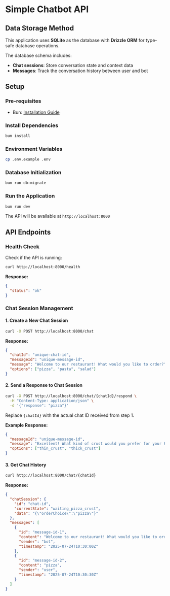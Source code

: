 # Simple Chatbot API

## Data Storage Method

This application uses **SQLite** as the database with **Drizzle ORM** for type-safe database operations.

The database schema includes:

- **Chat sessions**: Store conversation state and context data
- **Messages**: Track the conversation history between user and bot

## Setup

### Pre-requisites

- Bun: [Installation Guide](https://bun.com/docs/installation)

### Install Dependencies

```bash
bun install
```

### Environment Variables

```bash
cp .env.example .env
```

### Database Initialization

```bash
bun run db:migrate
```

### Run the Application

```bash
bun run dev
```

The API will be available at `http://localhost:8000`

## API Endpoints

### Health Check

Check if the API is running:

```bash
curl http://localhost:8000/health
```

**Response:**

```json
{
  "status": "ok"
}
```

### Chat Session Management

#### 1. Create a New Chat Session

```bash
curl -X POST http://localhost:8000/chat
```

**Response:**

```json
{
  "chatId": "unique-chat-id",
  "messageId": "unique-message-id",
  "message": "Welcome to our restaurant! What would you like to order?",
  "options": ["pizza", "pasta", "salad"]
}
```

#### 2. Send a Response to Chat Session

```bash
curl -X POST http://localhost:8000/chat/{chatId}/respond \
  -H "Content-Type: application/json" \
  -d '{"response": "pizza"}'
```

Replace `{chatId}` with the actual chat ID received from step 1.

**Example Response:**

```json
{
  "messageId": "unique-message-id",
  "message": "Excellent! What kind of crust would you prefer for your Pizza?",
  "options": ["thin_crust", "thick_crust"]
}
```

#### 3. Get Chat History

```bash
curl http://localhost:8000/chat/{chatId}
```

**Response:**

```json
{
  "chatSession": {
    "id": "chat-id",
    "currentState": "waiting_pizza_crust",
    "data": "{\"orderChoice\":\"pizza\"}"
  },
  "messages": [
    {
      "id": "message-id-1",
      "content": "Welcome to our restaurant! What would you like to order?",
      "sender": "bot",
      "timestamp": "2025-07-24T10:30:00Z"
    },
    {
      "id": "message-id-2",
      "content": "pizza",
      "sender": "user",
      "timestamp": "2025-07-24T10:30:30Z"
    }
  ]
}
```
